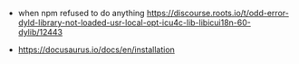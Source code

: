 * when npm refused to do anything https://discourse.roots.io/t/odd-error-dyld-library-not-loaded-usr-local-opt-icu4c-lib-libicui18n-60-dylib/12443

* https://docusaurus.io/docs/en/installation